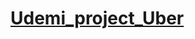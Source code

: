 # [Udemi_project_Uber]([https://niksavt.github.io/rsschool-cv/](https://niksavt.github.io/Udemi_project_Uber/))  
